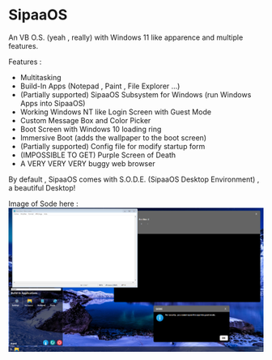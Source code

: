 # SipaaOS
An VB O.S. (yeah , really) with Windows 11 like apparence and multiple features.

Features : 
 * Multitasking
 * Build-In Apps (Notepad , Paint , File Explorer ...)
 * (Partially supported) SipaaOS Subsystem for Windows (run Windows Apps into SipaaOS)
 * Working Windows NT like Login Screen with Guest Mode
 * Custom Message Box and Color Picker
 * Boot Screen with Windows 10 loading ring
 * Immersive Boot (adds the wallpaper to the boot screen)
 * (Partially supported) Config file for modify startup form
 * (IMPOSSIBLE TO GET) Purple Screen of Death
 * A VERY VERY VERY buggy web browser
 
By default , SipaaOS comes with S.O.D.E. (SipaaOS Desktop Environment) , a beautiful Desktop!

Image of Sode here :
![alt text](https://github.com/RaphMar2021/SipaaOperatingSystem/blob/master/screen.png)
